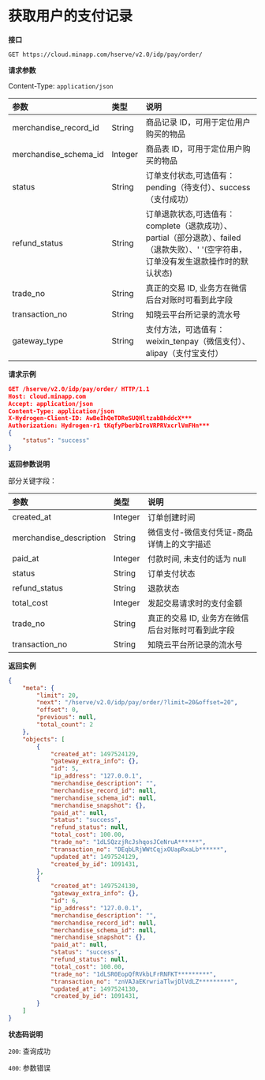 # 获取用户的支付记录

**接口**

`GET https://cloud.minapp.com/hserve/v2.0/idp/pay/order/`

**请求参数**

Content-Type: `application/json`

| 参数                           | 类型    | 说明 |
| :------------------------------| :----- | :-- |
| merchandise_record_id   | String | 商品记录 ID，可用于定位用户购买的物品 |
| merchandise_schema_id   | Integer | 商品表 ID，可用于定位用户购买的物品 |
| status                  | String | 订单支付状态,可选值有：pending（待支付）、success（支付成功） |
| refund_status                  | String | 订单退款状态,可选值有：complete（退款成功）、partial（部分退款）、failed（退款失败）、' '(空字符串，订单没有发生退款操作时的默认状态) |
| trade_no                | String | 真正的交易 ID, 业务方在微信后台对账时可看到此字段 |
| transaction_no          | String | 知晓云平台所记录的流水号 |
| gateway_type          | String | 支付方法，可选值有：weixin_tenpay（微信支付）、alipay（支付宝支付） |

**请求示例**
```json
GET /hserve/v2.0/idp/pay/order/ HTTP/1.1
Host: cloud.minapp.com
Accept: application/json
Content-Type: application/json
X-Hydrogen-Client-ID: AwBeIhQeTDReSUQHltzabBhddcX***
Authorization: Hydrogen-r1 tKqfyPberbIroVRPRVxcrlVmFHn***
{
    "status": "success"
}

```
**返回参数说明**

部分关键字段：

| 参数                    | 类型    | 说明 |
| :---------------------- | :----- | :-- |
| created_at              | Integer | 订单创建时间 |
| merchandise_description | String | 微信支付-微信支付凭证-商品详情上的文字描述 |
| paid_at                 | Integer | 付款时间, 未支付的话为 null |
| status                  | String | 订单支付状态 |
|  refund_status          | String | 退款状态 |
| total_cost              | Integer | 发起交易请求时的支付金额 |
| trade_no                | String | 真正的交易 ID, 业务方在微信后台对账时可看到此字段 |
| transaction_no          | String | 知晓云平台所记录的流水号 |

**返回实例**
```json
{
    "meta": {
        "limit": 20,
        "next": "/hserve/v2.0/idp/pay/order/?limit=20&offset=20",
        "offset": 0,
        "previous": null,
        "total_count": 2
    },
    "objects": [
        {
            "created_at": 1497524129,
            "gateway_extra_info": {},
            "id": 5,
            "ip_address": "127.0.0.1",
            "merchandise_description": "",
            "merchandise_record_id": null,
            "merchandise_schema_id": null,
            "merchandise_snapshot": {},
            "paid_at": null,
            "status": "success",
            "refund_status": null,
            "total_cost": 100.00,
            "trade_no": "1dLSQzzjRcJshqosJCeNruA******",
            "transaction_no": "DEqbLRjWWtCqjxOUapRxaLb******",
            "updated_at": 1497524129,
            "created_by_id": 1091431,
        },
        {
            "created_at": 1497524130,
            "gateway_extra_info": {},
            "id": 6,
            "ip_address": "127.0.0.1",
            "merchandise_description": "",
            "merchandise_record_id": null,
            "merchandise_schema_id": null,
            "merchandise_snapshot": {},
            "paid_at": null,
            "status": "success",
            "refund_status": null,
            "total_cost": 100.00,
            "trade_no": "1dLSR0EopQfRVkbLFrRNFKT*********",
            "transaction_no": "znVAJaEKrwriaTlwjDlVdLZ*********",
            "updated_at": 1497524130,
            "created_by_id": 1091431,
        }
    ]
}
```

**状态码说明**

`200`: 查询成功

`400`: 参数错误
